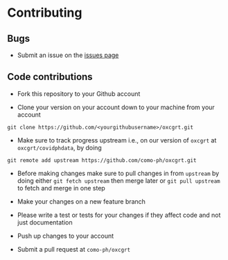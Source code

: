 # Contributing

## Bugs

* Submit an issue on the [issues page](https://github.com/como-ph/oxcgrt/issues)

## Code contributions

* Fork this repository to your Github account

* Clone your version on your account down to your machine from your account 

```
git clone https://github.com/<yourgithubusername>/oxcgrt.git
```

* Make sure to track progress upstream i.e., on our version of `oxcgrt` 
at `oxcgrt/covidphdata`, by doing 

```
git remote add upstream https://github.com/como-ph/oxcgrt.git
```

* Before making changes make sure to pull changes in from `upstream` by doing 
either `git fetch upstream` then merge later or `git pull upstream` to fetch 
and merge in one step

* Make your changes on a new feature branch

* Please write a test or tests for your changes if they affect code and not just 
documentation

* Push up changes to your account

* Submit a pull request at `como-ph/oxcgrt`
